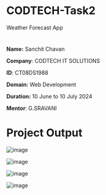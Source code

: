 # CODTECH-Task2
Weather Forecast App

#
**Name:** Sanchit Chavan

**Company**: CODTECH IT SOLUTIONS

**ID**: CT08DS1988

**Domain:** Web Development

**Duration:** 10 June to 10 July 2024

**Mentor**: G.SRAVANI


# Project Output

![image](https://github.com/Sanchit0205/CODTECH-Task2/assets/123823858/a31156d1-06ef-4c23-b89b-405a327a7984)

![image](https://github.com/Sanchit0205/CODTECH-Task2/assets/123823858/c3ad6327-1e44-4fb8-9e43-ef64a2ae7539)

![image](https://github.com/Sanchit0205/CODTECH-Task2/assets/123823858/271d9df9-e547-492c-aa55-1631cfbfaae2)

![image](https://github.com/Sanchit0205/CODTECH-Task2/assets/123823858/9701c1b6-6303-489f-869d-9dc9dcaeded3)




